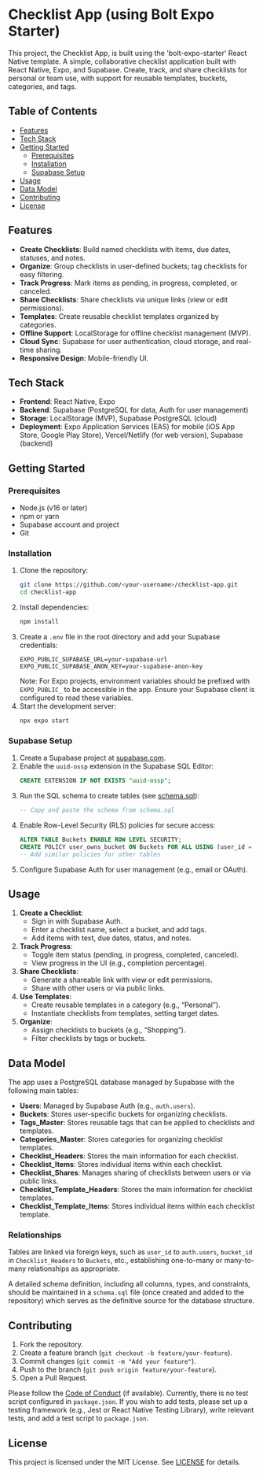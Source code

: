 # Checklist App (using Bolt Expo Starter)

This project, the Checklist App, is built using the 'bolt-expo-starter' React Native template. A simple, collaborative checklist application built with React Native, Expo, and Supabase. Create, track, and share checklists for personal or team use, with support for reusable templates, buckets, categories, and tags.

## Table of Contents
- [Features](#features)
- [Tech Stack](#tech-stack)
- [Getting Started](#getting-started)
  - [Prerequisites](#prerequisites)
  - [Installation](#installation)
  - [Supabase Setup](#supabase-setup)
- [Usage](#usage)
- [Data Model](#data-model)
- [Contributing](#contributing)
- [License](#license)

## Features
- **Create Checklists**: Build named checklists with items, due dates, statuses, and notes.
- **Organize**: Group checklists in user-defined buckets; tag checklists for easy filtering.
- **Track Progress**: Mark items as pending, in progress, completed, or canceled.
- **Share Checklists**: Share checklists via unique links (view or edit permissions).
- **Templates**: Create reusable checklist templates organized by categories.
- **Offline Support**: LocalStorage for offline checklist management (MVP).
- **Cloud Sync**: Supabase for user authentication, cloud storage, and real-time sharing.
- **Responsive Design**: Mobile-friendly UI.

## Tech Stack
- **Frontend**: React Native, Expo
- **Backend**: Supabase (PostgreSQL for data, Auth for user management)
- **Storage**: LocalStorage (MVP), Supabase PostgreSQL (cloud)
- **Deployment**: Expo Application Services (EAS) for mobile (iOS App Store, Google Play Store), Vercel/Netlify (for web version), Supabase (backend)

## Getting Started

### Prerequisites
- Node.js (v16 or later)
- npm or yarn
- Supabase account and project
- Git

### Installation
1. Clone the repository:
   ```bash
   git clone https://github.com/<your-username>/checklist-app.git
   cd checklist-app
   ```
2. Install dependencies:
   ```bash
   npm install
   ```
3. Create a `.env` file in the root directory and add your Supabase credentials:
   ```env
   EXPO_PUBLIC_SUPABASE_URL=your-supabase-url
   EXPO_PUBLIC_SUPABASE_ANON_KEY=your-supabase-anon-key
   ```
   Note: For Expo projects, environment variables should be prefixed with `EXPO_PUBLIC_` to be accessible in the app. Ensure your Supabase client is configured to read these variables.
4. Start the development server:
   ```bash
   npx expo start
   ```

### Supabase Setup
1. Create a Supabase project at [supabase.com](https://supabase.com).
2. Enable the `uuid-ossp` extension in the Supabase SQL Editor:
   ```sql
   CREATE EXTENSION IF NOT EXISTS "uuid-ossp";
   ```
3. Run the SQL schema to create tables (see [schema.sql](schema.sql)):
   ```sql
   -- Copy and paste the schema from schema.sql
   ```
4. Enable Row-Level Security (RLS) policies for secure access:
   ```sql
   ALTER TABLE Buckets ENABLE ROW LEVEL SECURITY;
   CREATE POLICY user_owns_bucket ON Buckets FOR ALL USING (user_id = auth.uid() OR user_id IS NULL);
   -- Add similar policies for other tables
   ```
5. Configure Supabase Auth for user management (e.g., email or OAuth).

## Usage
1. **Create a Checklist**:
   - Sign in with Supabase Auth.
   - Enter a checklist name, select a bucket, and add tags.
   - Add items with text, due dates, status, and notes.
2. **Track Progress**:
   - Toggle item status (pending, in progress, completed, canceled).
   - View progress in the UI (e.g., completion percentage).
3. **Share Checklists**:
   - Generate a shareable link with view or edit permissions.
   - Share with other users or via public links.
4. **Use Templates**:
   - Create reusable templates in a category (e.g., “Personal”).
   - Instantiate checklists from templates, setting target dates.
5. **Organize**:
   - Assign checklists to buckets (e.g., “Shopping”).
   - Filter checklists by tags or buckets.

## Data Model
The app uses a PostgreSQL database managed by Supabase with the following main tables:
- **Users**: Managed by Supabase Auth (e.g., `auth.users`).
- **Buckets**: Stores user-specific buckets for organizing checklists.
- **Tags_Master**: Stores reusable tags that can be applied to checklists and templates.
- **Categories_Master**: Stores categories for organizing checklist templates.
- **Checklist_Headers**: Stores the main information for each checklist.
- **Checklist_Items**: Stores individual items within each checklist.
- **Checklist_Shares**: Manages sharing of checklists between users or via public links.
- **Checklist_Template_Headers**: Stores the main information for checklist templates.
- **Checklist_Template_Items**: Stores individual items within each checklist template.

### Relationships
Tables are linked via foreign keys, such as `user_id` to `auth.users`, `bucket_id` in `Checklist_Headers` to `Buckets`, etc., establishing one-to-many or many-to-many relationships as appropriate.

A detailed schema definition, including all columns, types, and constraints, should be maintained in a `schema.sql` file (once created and added to the repository) which serves as the definitive source for the database structure.

## Contributing
1. Fork the repository.
2. Create a feature branch (`git checkout -b feature/your-feature`).
3. Commit changes (`git commit -m "Add your feature"`).
4. Push to the branch (`git push origin feature/your-feature`).
5. Open a Pull Request.

Please follow the [Code of Conduct](CODE_OF_CONDUCT.md) (if available).
Currently, there is no test script configured in `package.json`. If you wish to add tests, please set up a testing framework (e.g., Jest or React Native Testing Library), write relevant tests, and add a test script to `package.json`.

## License
This project is licensed under the MIT License. See [LICENSE](LICENSE) for details.